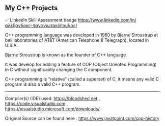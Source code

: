 My C++ Projects
-------------------------
✅ LinkedIn Skill Assessment badge
https://www.linkedin.com/in/αλέξανδρος-παναγιωτακόπουλος/



C++ programming language was developed in 1980 by Bjarne Stroustrup at bell laboratories of AT&T (American Telephone & Telegraph), located in U.S.A.

Bjarne Stroustrup is known as the founder of C++ language.

It was develop for adding a feature of OOP (Object Oriented Programming) in C without significantly changing the C component.

C++ programming is "relative" (called a superset) of C, it means any valid C program is also a valid C++ program.

---


Compiler(s) (IDE) used: https://bloodshed.net , https://code.visualstudio.com , https://visualstudio.microsoft.com/downloads/


Original Source can be found here : https://www.javatpoint.com/cpp-history
